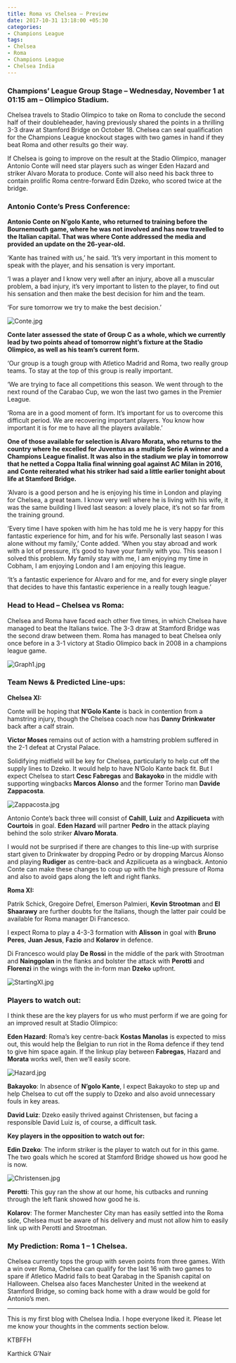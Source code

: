 ```yaml
---
title: Roma vs Chelsea – Preview
date: 2017-10-31 13:18:00 +05:30
categories:
- Champions League
tags:
- Chelsea
- Roma
- Champions League
- Chelsea India
---
```


### Champions’ League Group Stage – Wednesday, November 1 at 01:15 am – Olimpico Stadium.

Chelsea travels to Stadio Olimpico to take on Roma to conclude the second half of their doubleheader, having previously shared the points in a thrilling 3-3 draw at Stamford Bridge on October 18. Chelsea can seal qualification for the Champions League knockout stages with two games in hand if they beat Roma and other results go their way.

If Chelsea is going to improve on the result at the Stadio Olimpico, manager Antonio Conte will need star players such as winger Eden Hazard and striker Alvaro Morata to produce. Conte will also need his back three to contain prolific Roma centre-forward Edin Dzeko, who scored twice at the bridge.


### Antonio Conte’s Press Conference:
**Antonio Conte on N’golo Kante, who returned to training before the Bournemouth game, where he was not involved and has now travelled to the Italian capital. That was where Conte addressed the media and provided an update on the 26-year-old.**

‘Kante has trained with us,’ he said. ‘It’s very important in this moment to speak with the player, and his sensation is very important.

‘I was a player and I know very well after an injury, above all a muscular problem, a bad injury, it’s very important to listen to the player, to find out his sensation and then make the best decision for him and the team.

‘For sure tomorrow we try to make the best decision.’

![Conte.jpg](/uploads/Conte.jpg)

**Conte later assessed the state of Group C as a whole, which we currently lead by two points ahead of tomorrow night’s fixture at the Stadio Olimpico, as well as his team’s current form.**

‘Our group is a tough group with Atletico Madrid and Roma, two really group teams. To stay at the top of this group is really important.

‘We are trying to face all competitions this season. We went through to the next round of the Carabao Cup, we won the last two games in the Premier League.

‘Roma are in a good moment of form. It’s important for us to overcome this difficult period. We are recovering important players. You know how important it is for me to have all the players available.’

**One of those available for selection is Alvaro Morata, who returns to the country where he excelled for Juventus as a multiple Serie A winner and a Champions League finalist. It was also in the stadium we play in tomorrow that he netted a Coppa Italia final winning goal against AC Milan in 2016, and Conte reiterated what his striker had said a little earlier tonight about life at Stamford Bridge.**

‘Alvaro is a good person and he is enjoying his time in London and playing for Chelsea, a great team. I know very well where he is living with his wife, it was the same building I lived last season: a lovely place, it’s not so far from the training ground.

‘Every time I have spoken with him he has told me he is very happy for this fantastic experience for him, and for his wife. Personally last season I was alone without my family,’ Conte added. ‘When you stay abroad and work with a lot of pressure, it’s good to have your family with you. This season I solved this problem. My family stay with me, I am enjoying my time in Cobham, I am enjoying London and I am enjoying this league.

‘It’s a fantastic experience for Alvaro and for me, and for every single player that decides to have this fantastic experience in a really tough league.’



### Head to Head – Chelsea vs Roma:

Chelsea and Roma have faced each other five times, in which Chelsea have managed to beat the Italians twice. The 3-3 draw at Stamford Bridge was the second draw between them. Roma has managed to beat Chelsea only once before in a 3-1 victory at Stadio Olimpico back in 2008 in a champions league game.

![Graph1.jpg](/uploads/Graph1.jpg)



### Team News & Predicted Line-ups:

**Chelsea XI:**

Conte will be hoping that **N’Golo Kante** is back in contention from a hamstring injury, though the Chelsea coach now has **Danny Drinkwater** back after a calf strain.

**Victor Moses** remains out of action with a hamstring problem suffered in the 2-1 defeat at Crystal Palace.

Solidifying midfield will be key for Chelsea, particularly to help cut off the supply lines to Dzeko. It would help to have N’Golo Kante back fit. But I expect Chelsea to start **Cesc Fabregas** and **Bakayoko** in the middle with supporting wingbacks **Marcos Alonso** and the former Torino man **Davide Zappacosta**.

![Zappacosta.jpg](/uploads/Zappacosta.jpg)

Antonio Conte’s back three will consist of **Cahill**, **Luiz** and **Azpilicueta** with **Courtois** in goal. **Eden Hazard** will partner **Pedro** in the attack playing behind the solo striker **Alvaro Morata**.

I would not be surprised if there are changes to this line-up with surprise start given to Drinkwater by dropping Pedro or by dropping Marcus Alonso and playing **Rudiger** as centre-back and Azpilicueta as a wingback. Antonio Conte can make these changes to coup up with the high pressure of Roma and also to avoid gaps along the left and right flanks.

**Roma XI:**

Patrik Schick, Gregoire Defrel, Emerson Palmieri, **Kevin Strootman** and **El Shaarawy** are further doubts for the Italians, though the latter pair could be available for Roma manager Di Francesco. 

I expect Roma to play a 4-3-3 formation with **Alisson** in goal with **Bruno Peres**, **Juan Jesus**, **Fazio** and **Kolarov** in defence. 

Di Francesco would play **De Rossi** in the middle of the park with Strootman and **Nainggolan** in the flanks and bolster the attack with **Perotti** and **Florenzi** in the wings with the in-form man **Dzeko** upfront.

![StartingXI.jpg](/uploads/StartingXI.jpg)



### Players to watch out:

I think these are the key players for us who must perform if we are going for an improved result at Stadio Olimpico:

**Eden Hazard**: Roma’s key centre-back **Kostas Manolas** is expected to miss out, this would help the Belgian to run riot in the Roma defence if they tend to give him space again. If the linkup play between **Fabregas**, Hazard and **Morata** works well, then we’ll easily score.

![Hazard.jpg](/uploads/Hazard.jpg)

**Bakayoko**: In absence of **N’golo Kante**, I expect Bakayoko to step up and help Chelsea to cut off the supply to Dzeko and also avoid unnecessary fouls in key areas.

**David Luiz**: Dzeko easily thrived against Christensen, but facing a responsible David Luiz is, of course, a difficult task.

**Key players in the opposition to watch out for:**

**Edin Dzeko**: The inform striker is the player to watch out for in this game. The two goals which he scored at Stamford Bridge showed us how good he is now.

![Christensen.jpg](/uploads/Christensen.jpg)

**Perotti**: This guy ran the show at our home, his cutbacks and running through the left flank showed how good he is.

**Kolarov**: The former Manchester City man has easily settled into the Roma side, Chelsea must be aware of his delivery and must not allow him to easily link up with Perotti and Strootman.



### My Prediction:  Roma 1 – 1 Chelsea.

Chelsea currently tops the group with seven points from three games. With a win over Roma, Chelsea can qualify for the last 16 with two games to spare if Atletico Madrid fails to beat Qarabag in the Spanish capital on Halloween. Chelsea also faces Manchester United in the weekend at Stamford Bridge, so coming back home with a draw would be gold for Antonio’s men.


_________________________________________

This is my first blog with Chelsea India. I hope everyone liked it. Please let me know your thoughts in the comments section below. 

KTBFFH

Karthick G’Nair



